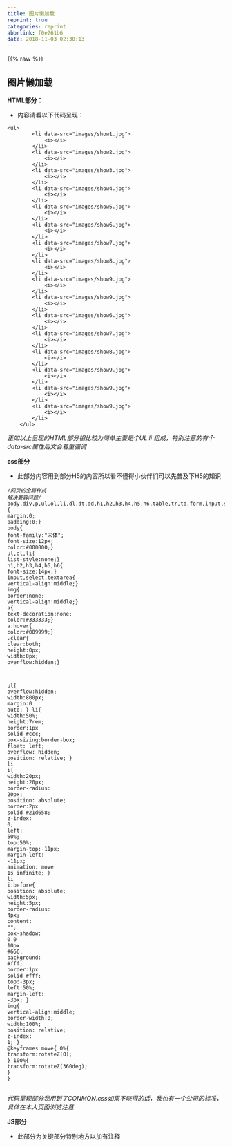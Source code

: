 ```yaml
---
title: 图片懒加载
reprint: true
categories: reprint
abbrlink: f0e261b6
date: 2018-11-03 02:30:13
---
```


{{% raw %}}
<h2 id="articleHeader0">&#x56FE;&#x7247;&#x61D2;&#x52A0;&#x8F7D;</h2><p><strong>HTML&#x90E8;&#x5206;&#xFF1A;</strong></p><ul><li>&#x5185;&#x5BB9;&#x8BF7;&#x770B;&#x4EE5;&#x4E0B;&#x4EE3;&#x7801;&#x5448;&#x73B0;&#xFF1A;</li></ul><div class="widget-codetool" style="display:none"><div class="widget-codetool--inner"><span class="selectCode code-tool" data-toggle="tooltip" data-placement="top" title="" data-original-title="&#x5168;&#x9009;"></span> <span type="button" class="copyCode code-tool" data-toggle="tooltip" data-placement="top" data-clipboard-text="&lt;ul&gt;
        &lt;li data-src=&quot;images/show1.jpg&quot;&gt;
            &lt;i&gt;&lt;/i&gt;
        &lt;/li&gt;
        &lt;li data-src=&quot;images/show2.jpg&quot;&gt;
            &lt;i&gt;&lt;/i&gt;
        &lt;/li&gt;
        &lt;li data-src=&quot;images/show3.jpg&quot;&gt;
            &lt;i&gt;&lt;/i&gt;
        &lt;/li&gt;
        &lt;li data-src=&quot;images/show4.jpg&quot;&gt;
            &lt;i&gt;&lt;/i&gt;
        &lt;/li&gt;
        &lt;li data-src=&quot;images/show5.jpg&quot;&gt;
            &lt;i&gt;&lt;/i&gt;
        &lt;/li&gt;
        &lt;li data-src=&quot;images/show6.jpg&quot;&gt;
            &lt;i&gt;&lt;/i&gt;
        &lt;/li&gt;
        &lt;li data-src=&quot;images/show7.jpg&quot;&gt;
            &lt;i&gt;&lt;/i&gt;
        &lt;/li&gt;
        &lt;li data-src=&quot;images/show8.jpg&quot;&gt;
            &lt;i&gt;&lt;/i&gt;
        &lt;/li&gt;
        &lt;li data-src=&quot;images/show9.jpg&quot;&gt;
            &lt;i&gt;&lt;/i&gt;
        &lt;/li&gt;
        &lt;li data-src=&quot;images/show9.jpg&quot;&gt;
            &lt;i&gt;&lt;/i&gt;
        &lt;/li&gt;
        &lt;li data-src=&quot;images/show6.jpg&quot;&gt;
            &lt;i&gt;&lt;/i&gt;
        &lt;/li&gt;
        &lt;li data-src=&quot;images/show7.jpg&quot;&gt;
            &lt;i&gt;&lt;/i&gt;
        &lt;/li&gt;
        &lt;li data-src=&quot;images/show8.jpg&quot;&gt;
            &lt;i&gt;&lt;/i&gt;
        &lt;/li&gt;
        &lt;li data-src=&quot;images/show9.jpg&quot;&gt;
            &lt;i&gt;&lt;/i&gt;
        &lt;/li&gt;
        &lt;li data-src=&quot;images/show9.jpg&quot;&gt;
            &lt;i&gt;&lt;/i&gt;
        &lt;/li&gt;
        &lt;li data-src=&quot;images/show9.jpg&quot;&gt;
            &lt;i&gt;&lt;/i&gt;
        &lt;/li&gt;
    &lt;/ul&gt;" title="" data-original-title="&#x590D;&#x5236;"></span> <span type="button" class="saveToNote code-tool" data-toggle="tooltip" data-placement="top" title="" data-original-title="&#x653E;&#x8FDB;&#x7B14;&#x8BB0;"></span></div></div><pre class="hljs xml"><code><span class="hljs-tag">&lt;<span class="hljs-name">ul</span>&gt;</span>
        <span class="hljs-tag">&lt;<span class="hljs-name">li</span> <span class="hljs-attr">data-src</span>=<span class="hljs-string">&quot;images/show1.jpg&quot;</span>&gt;</span>
            <span class="hljs-tag">&lt;<span class="hljs-name">i</span>&gt;</span><span class="hljs-tag">&lt;/<span class="hljs-name">i</span>&gt;</span>
        <span class="hljs-tag">&lt;/<span class="hljs-name">li</span>&gt;</span>
        <span class="hljs-tag">&lt;<span class="hljs-name">li</span> <span class="hljs-attr">data-src</span>=<span class="hljs-string">&quot;images/show2.jpg&quot;</span>&gt;</span>
            <span class="hljs-tag">&lt;<span class="hljs-name">i</span>&gt;</span><span class="hljs-tag">&lt;/<span class="hljs-name">i</span>&gt;</span>
        <span class="hljs-tag">&lt;/<span class="hljs-name">li</span>&gt;</span>
        <span class="hljs-tag">&lt;<span class="hljs-name">li</span> <span class="hljs-attr">data-src</span>=<span class="hljs-string">&quot;images/show3.jpg&quot;</span>&gt;</span>
            <span class="hljs-tag">&lt;<span class="hljs-name">i</span>&gt;</span><span class="hljs-tag">&lt;/<span class="hljs-name">i</span>&gt;</span>
        <span class="hljs-tag">&lt;/<span class="hljs-name">li</span>&gt;</span>
        <span class="hljs-tag">&lt;<span class="hljs-name">li</span> <span class="hljs-attr">data-src</span>=<span class="hljs-string">&quot;images/show4.jpg&quot;</span>&gt;</span>
            <span class="hljs-tag">&lt;<span class="hljs-name">i</span>&gt;</span><span class="hljs-tag">&lt;/<span class="hljs-name">i</span>&gt;</span>
        <span class="hljs-tag">&lt;/<span class="hljs-name">li</span>&gt;</span>
        <span class="hljs-tag">&lt;<span class="hljs-name">li</span> <span class="hljs-attr">data-src</span>=<span class="hljs-string">&quot;images/show5.jpg&quot;</span>&gt;</span>
            <span class="hljs-tag">&lt;<span class="hljs-name">i</span>&gt;</span><span class="hljs-tag">&lt;/<span class="hljs-name">i</span>&gt;</span>
        <span class="hljs-tag">&lt;/<span class="hljs-name">li</span>&gt;</span>
        <span class="hljs-tag">&lt;<span class="hljs-name">li</span> <span class="hljs-attr">data-src</span>=<span class="hljs-string">&quot;images/show6.jpg&quot;</span>&gt;</span>
            <span class="hljs-tag">&lt;<span class="hljs-name">i</span>&gt;</span><span class="hljs-tag">&lt;/<span class="hljs-name">i</span>&gt;</span>
        <span class="hljs-tag">&lt;/<span class="hljs-name">li</span>&gt;</span>
        <span class="hljs-tag">&lt;<span class="hljs-name">li</span> <span class="hljs-attr">data-src</span>=<span class="hljs-string">&quot;images/show7.jpg&quot;</span>&gt;</span>
            <span class="hljs-tag">&lt;<span class="hljs-name">i</span>&gt;</span><span class="hljs-tag">&lt;/<span class="hljs-name">i</span>&gt;</span>
        <span class="hljs-tag">&lt;/<span class="hljs-name">li</span>&gt;</span>
        <span class="hljs-tag">&lt;<span class="hljs-name">li</span> <span class="hljs-attr">data-src</span>=<span class="hljs-string">&quot;images/show8.jpg&quot;</span>&gt;</span>
            <span class="hljs-tag">&lt;<span class="hljs-name">i</span>&gt;</span><span class="hljs-tag">&lt;/<span class="hljs-name">i</span>&gt;</span>
        <span class="hljs-tag">&lt;/<span class="hljs-name">li</span>&gt;</span>
        <span class="hljs-tag">&lt;<span class="hljs-name">li</span> <span class="hljs-attr">data-src</span>=<span class="hljs-string">&quot;images/show9.jpg&quot;</span>&gt;</span>
            <span class="hljs-tag">&lt;<span class="hljs-name">i</span>&gt;</span><span class="hljs-tag">&lt;/<span class="hljs-name">i</span>&gt;</span>
        <span class="hljs-tag">&lt;/<span class="hljs-name">li</span>&gt;</span>
        <span class="hljs-tag">&lt;<span class="hljs-name">li</span> <span class="hljs-attr">data-src</span>=<span class="hljs-string">&quot;images/show9.jpg&quot;</span>&gt;</span>
            <span class="hljs-tag">&lt;<span class="hljs-name">i</span>&gt;</span><span class="hljs-tag">&lt;/<span class="hljs-name">i</span>&gt;</span>
        <span class="hljs-tag">&lt;/<span class="hljs-name">li</span>&gt;</span>
        <span class="hljs-tag">&lt;<span class="hljs-name">li</span> <span class="hljs-attr">data-src</span>=<span class="hljs-string">&quot;images/show6.jpg&quot;</span>&gt;</span>
            <span class="hljs-tag">&lt;<span class="hljs-name">i</span>&gt;</span><span class="hljs-tag">&lt;/<span class="hljs-name">i</span>&gt;</span>
        <span class="hljs-tag">&lt;/<span class="hljs-name">li</span>&gt;</span>
        <span class="hljs-tag">&lt;<span class="hljs-name">li</span> <span class="hljs-attr">data-src</span>=<span class="hljs-string">&quot;images/show7.jpg&quot;</span>&gt;</span>
            <span class="hljs-tag">&lt;<span class="hljs-name">i</span>&gt;</span><span class="hljs-tag">&lt;/<span class="hljs-name">i</span>&gt;</span>
        <span class="hljs-tag">&lt;/<span class="hljs-name">li</span>&gt;</span>
        <span class="hljs-tag">&lt;<span class="hljs-name">li</span> <span class="hljs-attr">data-src</span>=<span class="hljs-string">&quot;images/show8.jpg&quot;</span>&gt;</span>
            <span class="hljs-tag">&lt;<span class="hljs-name">i</span>&gt;</span><span class="hljs-tag">&lt;/<span class="hljs-name">i</span>&gt;</span>
        <span class="hljs-tag">&lt;/<span class="hljs-name">li</span>&gt;</span>
        <span class="hljs-tag">&lt;<span class="hljs-name">li</span> <span class="hljs-attr">data-src</span>=<span class="hljs-string">&quot;images/show9.jpg&quot;</span>&gt;</span>
            <span class="hljs-tag">&lt;<span class="hljs-name">i</span>&gt;</span><span class="hljs-tag">&lt;/<span class="hljs-name">i</span>&gt;</span>
        <span class="hljs-tag">&lt;/<span class="hljs-name">li</span>&gt;</span>
        <span class="hljs-tag">&lt;<span class="hljs-name">li</span> <span class="hljs-attr">data-src</span>=<span class="hljs-string">&quot;images/show9.jpg&quot;</span>&gt;</span>
            <span class="hljs-tag">&lt;<span class="hljs-name">i</span>&gt;</span><span class="hljs-tag">&lt;/<span class="hljs-name">i</span>&gt;</span>
        <span class="hljs-tag">&lt;/<span class="hljs-name">li</span>&gt;</span>
        <span class="hljs-tag">&lt;<span class="hljs-name">li</span> <span class="hljs-attr">data-src</span>=<span class="hljs-string">&quot;images/show9.jpg&quot;</span>&gt;</span>
            <span class="hljs-tag">&lt;<span class="hljs-name">i</span>&gt;</span><span class="hljs-tag">&lt;/<span class="hljs-name">i</span>&gt;</span>
        <span class="hljs-tag">&lt;/<span class="hljs-name">li</span>&gt;</span>
    <span class="hljs-tag">&lt;/<span class="hljs-name">ul</span>&gt;</span></code></pre><p><em>&#x6B63;&#x5982;&#x4EE5;&#x4E0A;&#x5448;&#x73B0;&#x7684;HTML&#x90E8;&#x5206;&#x76F8;&#x6BD4;&#x8F83;&#x4E3A;&#x7B80;&#x5355;&#x4E3B;&#x8981;&#x662F;&#x4E2A;UL li &#x7EC4;&#x6210;&#xFF0C;&#x7279;&#x522B;&#x6CE8;&#x610F;&#x7684;&#x6709;&#x4E2A;data-src&#x5C5E;&#x6027;&#x540E;&#x6587;&#x4F1A;&#x7740;&#x91CD;&#x5F3A;&#x8C03;</em></p><p><strong>css&#x90E8;&#x5206;</strong></p><ul><li>&#x6B64;&#x90E8;&#x5206;&#x5185;&#x5BB9;&#x7528;&#x5230;&#x90E8;&#x5206;H5&#x7684;&#x5185;&#x5BB9;&#x6240;&#x4EE5;&#x770B;&#x4E0D;&#x61C2;&#x5F97;&#x5C0F;&#x4F19;&#x4F34;&#x4EEC;&#x53EF;&#x4EE5;&#x5148;&#x666E;&#x53CA;&#x4E0B;H5&#x7684;&#x77E5;&#x8BC6;</li></ul><div class="widget-codetool" style="display:none"><div class="widget-codetool--inner"><span class="selectCode code-tool" data-toggle="tooltip" data-placement="top" title="" data-original-title="&#x5168;&#x9009;"></span> <span type="button" class="copyCode code-tool" data-toggle="tooltip" data-placement="top" data-clipboard-text="/*&#x7F51;&#x9875;&#x7684;&#x5168;&#x5C40;&#x6837;&#x5F0F; &#x89E3;&#x51B3;&#x517C;&#x5BB9;&#x95EE;&#x9898;*/
body,div,p,ul,ol,li,dl,dt,dd,h1,h2,h3,h4,h5,h6,table,tr,td,form,input,select,textarea,span,img,a,em,strong,*{ margin:0; padding:0;}
body{ font-family:&quot;&#x5B8B;&#x4F53;&quot;; font-size:12px; color:#000000;}
ul,ol,li{ list-style:none;}
h1,h2,h3,h4,h5,h6{ font-size:14px;}
input,select,textarea{ vertical-align:middle;}
img{ border:none; vertical-align:middle;}
a{ text-decoration:none; color:#333333;}
a:hover{ color:#009999;}
.clear{ clear:both; height:0px; width:0px; overflow:hidden;}


ul{
            overflow:hidden;
            width:800px;
            margin:0 auto;
        }
        li{
            width:50%;
            height:7rem;
            border:1px solid #ccc;
            box-sizing:border-box;
            float: left;
            overflow: hidden;
            position: relative;
        }
        li i{
            width:20px;
            height:20px;
            border-radius: 20px;
            position: absolute;
            border:2px solid #21d658;
            z-index: 0;
            left: 50%;
            top:50%;
            margin-top:-11px;
            margin-left: -11px;
            animation: move 1s infinite;
        }
        li i:before{
            position: absolute;
            width:5px;
            height:5px;
            border-radius: 4px;
            content: &quot;&quot;;
            box-shadow: 0 0 10px #666;
            background: #fff;
            border:1px solid #fff;
            top:-3px; 
            left:50%;
            margin-left: -3px;
        }
        img{
            vertical-align:middle;
            border-width:0;
            width:100%;
            position: relative;
            z-index: 1;
        }
        @keyframes move{
            0%{
                transform:rotateZ(0);
            }
            100%{
                transform:rotateZ(360deg);
            }
        }" title="" data-original-title="&#x590D;&#x5236;"></span> <span type="button" class="saveToNote code-tool" data-toggle="tooltip" data-placement="top" title="" data-original-title="&#x653E;&#x8FDB;&#x7B14;&#x8BB0;"></span></div></div><pre class="hljs css"><code><span class="hljs-comment">/*&#x7F51;&#x9875;&#x7684;&#x5168;&#x5C40;&#x6837;&#x5F0F; &#x89E3;&#x51B3;&#x517C;&#x5BB9;&#x95EE;&#x9898;*/</span>
<span class="hljs-selector-tag">body</span>,<span class="hljs-selector-tag">div</span>,<span class="hljs-selector-tag">p</span>,<span class="hljs-selector-tag">ul</span>,<span class="hljs-selector-tag">ol</span>,<span class="hljs-selector-tag">li</span>,<span class="hljs-selector-tag">dl</span>,<span class="hljs-selector-tag">dt</span>,<span class="hljs-selector-tag">dd</span>,<span class="hljs-selector-tag">h1</span>,<span class="hljs-selector-tag">h2</span>,<span class="hljs-selector-tag">h3</span>,<span class="hljs-selector-tag">h4</span>,<span class="hljs-selector-tag">h5</span>,<span class="hljs-selector-tag">h6</span>,<span class="hljs-selector-tag">table</span>,<span class="hljs-selector-tag">tr</span>,<span class="hljs-selector-tag">td</span>,<span class="hljs-selector-tag">form</span>,<span class="hljs-selector-tag">input</span>,<span class="hljs-selector-tag">select</span>,<span class="hljs-selector-tag">textarea</span>,<span class="hljs-selector-tag">span</span>,<span class="hljs-selector-tag">img</span>,<span class="hljs-selector-tag">a</span>,<span class="hljs-selector-tag">em</span>,<span class="hljs-selector-tag">strong</span>,*{ <span class="hljs-attribute">margin</span>:<span class="hljs-number">0</span>; <span class="hljs-attribute">padding</span>:<span class="hljs-number">0</span>;}
<span class="hljs-selector-tag">body</span>{ <span class="hljs-attribute">font-family</span>:<span class="hljs-string">&quot;&#x5B8B;&#x4F53;&quot;</span>; <span class="hljs-attribute">font-size</span>:<span class="hljs-number">12px</span>; <span class="hljs-attribute">color</span>:<span class="hljs-number">#000000</span>;}
<span class="hljs-selector-tag">ul</span>,<span class="hljs-selector-tag">ol</span>,<span class="hljs-selector-tag">li</span>{ <span class="hljs-attribute">list-style</span>:none;}
<span class="hljs-selector-tag">h1</span>,<span class="hljs-selector-tag">h2</span>,<span class="hljs-selector-tag">h3</span>,<span class="hljs-selector-tag">h4</span>,<span class="hljs-selector-tag">h5</span>,<span class="hljs-selector-tag">h6</span>{ <span class="hljs-attribute">font-size</span>:<span class="hljs-number">14px</span>;}
<span class="hljs-selector-tag">input</span>,<span class="hljs-selector-tag">select</span>,<span class="hljs-selector-tag">textarea</span>{ <span class="hljs-attribute">vertical-align</span>:middle;}
<span class="hljs-selector-tag">img</span>{ <span class="hljs-attribute">border</span>:none; <span class="hljs-attribute">vertical-align</span>:middle;}
<span class="hljs-selector-tag">a</span>{ <span class="hljs-attribute">text-decoration</span>:none; <span class="hljs-attribute">color</span>:<span class="hljs-number">#333333</span>;}
<span class="hljs-selector-tag">a</span><span class="hljs-selector-pseudo">:hover</span>{ <span class="hljs-attribute">color</span>:<span class="hljs-number">#009999</span>;}
<span class="hljs-selector-class">.clear</span>{ <span class="hljs-attribute">clear</span>:both; <span class="hljs-attribute">height</span>:<span class="hljs-number">0px</span>; <span class="hljs-attribute">width</span>:<span class="hljs-number">0px</span>; <span class="hljs-attribute">overflow</span>:hidden;}


<span class="hljs-selector-tag">ul</span>{
            <span class="hljs-attribute">overflow</span>:hidden;
            <span class="hljs-attribute">width</span>:<span class="hljs-number">800px</span>;
            <span class="hljs-attribute">margin</span>:<span class="hljs-number">0</span> auto;
        }
        <span class="hljs-selector-tag">li</span>{
            <span class="hljs-attribute">width</span>:<span class="hljs-number">50%</span>;
            <span class="hljs-attribute">height</span>:<span class="hljs-number">7rem</span>;
            <span class="hljs-attribute">border</span>:<span class="hljs-number">1px</span> solid <span class="hljs-number">#ccc</span>;
            <span class="hljs-attribute">box-sizing</span>:border-box;
            <span class="hljs-attribute">float</span>: left;
            <span class="hljs-attribute">overflow</span>: hidden;
            <span class="hljs-attribute">position</span>: relative;
        }
        <span class="hljs-selector-tag">li</span> <span class="hljs-selector-tag">i</span>{
            <span class="hljs-attribute">width</span>:<span class="hljs-number">20px</span>;
            <span class="hljs-attribute">height</span>:<span class="hljs-number">20px</span>;
            <span class="hljs-attribute">border-radius</span>: <span class="hljs-number">20px</span>;
            <span class="hljs-attribute">position</span>: absolute;
            <span class="hljs-attribute">border</span>:<span class="hljs-number">2px</span> solid <span class="hljs-number">#21d658</span>;
            <span class="hljs-attribute">z-index</span>: <span class="hljs-number">0</span>;
            <span class="hljs-attribute">left</span>: <span class="hljs-number">50%</span>;
            <span class="hljs-attribute">top</span>:<span class="hljs-number">50%</span>;
            <span class="hljs-attribute">margin-top</span>:-<span class="hljs-number">11px</span>;
            <span class="hljs-attribute">margin-left</span>: -<span class="hljs-number">11px</span>;
            <span class="hljs-attribute">animation</span>: move <span class="hljs-number">1s</span> infinite;
        }
        <span class="hljs-selector-tag">li</span> <span class="hljs-selector-tag">i</span><span class="hljs-selector-pseudo">:before</span>{
            <span class="hljs-attribute">position</span>: absolute;
            <span class="hljs-attribute">width</span>:<span class="hljs-number">5px</span>;
            <span class="hljs-attribute">height</span>:<span class="hljs-number">5px</span>;
            <span class="hljs-attribute">border-radius</span>: <span class="hljs-number">4px</span>;
            <span class="hljs-attribute">content</span>: <span class="hljs-string">&quot;&quot;</span>;
            <span class="hljs-attribute">box-shadow</span>: <span class="hljs-number">0</span> <span class="hljs-number">0</span> <span class="hljs-number">10px</span> <span class="hljs-number">#666</span>;
            <span class="hljs-attribute">background</span>: <span class="hljs-number">#fff</span>;
            <span class="hljs-attribute">border</span>:<span class="hljs-number">1px</span> solid <span class="hljs-number">#fff</span>;
            <span class="hljs-attribute">top</span>:-<span class="hljs-number">3px</span>; 
            <span class="hljs-attribute">left</span>:<span class="hljs-number">50%</span>;
            <span class="hljs-attribute">margin-left</span>: -<span class="hljs-number">3px</span>;
        }
        <span class="hljs-selector-tag">img</span>{
            <span class="hljs-attribute">vertical-align</span>:middle;
            <span class="hljs-attribute">border-width</span>:<span class="hljs-number">0</span>;
            <span class="hljs-attribute">width</span>:<span class="hljs-number">100%</span>;
            <span class="hljs-attribute">position</span>: relative;
            <span class="hljs-attribute">z-index</span>: <span class="hljs-number">1</span>;
        }
        @<span class="hljs-keyword">keyframes</span> move{
            0%{
                <span class="hljs-attribute">transform</span>:<span class="hljs-built_in">rotateZ</span>(0);
            }
            100%{
                <span class="hljs-attribute">transform</span>:<span class="hljs-built_in">rotateZ</span>(360deg);
            }
        }</code></pre><p><em>&#x4EE3;&#x7801;&#x5448;&#x73B0;&#x90E8;&#x5206;&#x6211;&#x7528;&#x5230;&#x4E86;CONMON.css&#x5982;&#x679C;&#x4E0D;&#x6653;&#x5F97;&#x7684;&#x8BDD;&#xFF0C;&#x6211;&#x4E5F;&#x6709;&#x4E00;&#x4E2A;&#x516C;&#x53F8;&#x7684;&#x6807;&#x51C6;&#xFF0C;&#x5177;&#x4F53;&#x5728;&#x672C;&#x4EBA;&#x9875;&#x9762;&#x6D4F;&#x89C8;&#x6CE8;&#x610F;</em></p><p><strong>JS&#x90E8;&#x5206;</strong></p><ul><li>&#x6B64;&#x90E8;&#x5206;&#x4E3A;&#x5173;&#x952E;&#x90E8;&#x5206;&#x7279;&#x522B;&#x5730;&#x65B9;&#x4EE5;&#x52A0;&#x6709;&#x6CE8;&#x91CA;</li></ul><div class="widget-codetool" style="display:none"><div class="widget-codetool--inner"><span class="selectCode code-tool" data-toggle="tooltip" data-placement="top" title="" data-original-title="&#x5168;&#x9009;"></span> <span type="button" class="copyCode code-tool" data-toggle="tooltip" data-placement="top" data-clipboard-text="&lt;script&gt;
    //&#x83B7;&#x53D6;DOM&#x4E2D;&#x5143;&#x7D20;
    var ULL = document.getElementsByTagName(&quot;ul&quot;)[0],
        ULI = ULL.getElementsByTagName(&quot;li&quot;);

       //&#x521B;&#x5EFA;&#x56FE;&#x7247;&#x90E8;&#x5206;
     function Img(option){

          var src = &quot;&quot;;

          if (option.dataset.src) {
              src = option.dataset.src;
          }else{
              src = option.getAttribute(&quot;src&quot;);
          }

          if (option.children.length&lt;=1) {
              var img = document.createElement(&quot;img&quot;);
              img.src = src;
              option.appendChild(img);
          }


     }
         //&#x7B97;&#x51FA;&#x504F;&#x79FB;&#x91CF;
     function Top(obj){
          var result = 0;
          //&#x6B64;&#x5904;&#x662F;&#x4E00;&#x4E2A;&#x5FAA;&#x73AF;
          while(obj){
              result += obj.offsetTop;
              obj = obj.offsetParent;
          }

          return result;
     }

     //&#x7ED1;&#x5B9A;&#x6EDA;&#x8F6E;&#x4E8B;&#x4EF6;
     window.onscroll=function(){

         var ViewH = document.documentElement.clientHeight || document.body.clientHeight,
             top = document.documentElement.scrollTop || document.body.scrollTop,
             ViewTop = ViewH + top;
      for(var i = 0 ; i &lt; ULI.length ; i++){
              //&#x7531;&#x4E8E;&#x8D85;&#x65F6;&#x8C03;&#x7528;&#x6700;&#x540E;&#x6267;&#x884C;&#xFF0C;&#x6240;&#x4EE5;&#x8981;&#x4FDD;&#x7559;this&#x6307;&#x9488;&#x5B8C;&#x6210;this&#x7684;&#x66FF;&#x4EE3;
              //&#x5224;&#x65AD;&#x5F53;&#x524D;&#x6ED1;&#x52A8;&#x7684;&#x9AD8;&#x5EA6;&#x5927;&#x4E8E;&#x6BCF;&#x4E00;&#x4E2A;&#x5143;&#x7D20;&#x7684;&#x9AD8;&#x5EA6;&#x5B8C;&#x6210;&#x4EFB;&#x52A1;
              if (Top(ULI[i])&lt;ViewTop) {

                  //&#x8C03;&#x7528;&#x51FD;&#x6570;&#x5B8C;&#x6210;&#x4EFB;&#x52A1; &#x6B64;&#x65F6;&#x53EF;&#x4EE5;&#x4FDD;&#x7559;I
                  FN(ULI[i])
                  
                  // setTimeout(, delay[, lang])
              }


      }
         //&#x5F15;&#x5165;&#x4E00;&#x4E2A;&#x8D85;&#x65F6;&#x8C03;&#x7528;
      function FN(OBJ){
           setTimeout(function(){
               Img(OBJ);
           },1000)
      }

     }
     //&#x7ED1;&#x5B9A;onLOAd&#x4E8B;&#x4EF6;
     window.onload=function(){
          window.onscroll();
     }



    &lt;/script&gt;" title="" data-original-title="&#x590D;&#x5236;"></span> <span type="button" class="saveToNote code-tool" data-toggle="tooltip" data-placement="top" title="" data-original-title="&#x653E;&#x8FDB;&#x7B14;&#x8BB0;"></span></div></div><pre class="hljs xml"><code><span class="hljs-tag">&lt;<span class="hljs-name">script</span>&gt;</span><span class="javascript">
    <span class="hljs-comment">//&#x83B7;&#x53D6;DOM&#x4E2D;&#x5143;&#x7D20;</span>
    <span class="hljs-keyword">var</span> ULL = <span class="hljs-built_in">document</span>.getElementsByTagName(<span class="hljs-string">&quot;ul&quot;</span>)[<span class="hljs-number">0</span>],
        ULI = ULL.getElementsByTagName(<span class="hljs-string">&quot;li&quot;</span>);

       <span class="hljs-comment">//&#x521B;&#x5EFA;&#x56FE;&#x7247;&#x90E8;&#x5206;</span>
     <span class="hljs-function"><span class="hljs-keyword">function</span> <span class="hljs-title">Img</span>(<span class="hljs-params">option</span>)</span>{

          <span class="hljs-keyword">var</span> src = <span class="hljs-string">&quot;&quot;</span>;

          <span class="hljs-keyword">if</span> (option.dataset.src) {
              src = option.dataset.src;
          }<span class="hljs-keyword">else</span>{
              src = option.getAttribute(<span class="hljs-string">&quot;src&quot;</span>);
          }

          <span class="hljs-keyword">if</span> (option.children.length&lt;=<span class="hljs-number">1</span>) {
              <span class="hljs-keyword">var</span> img = <span class="hljs-built_in">document</span>.createElement(<span class="hljs-string">&quot;img&quot;</span>);
              img.src = src;
              option.appendChild(img);
          }


     }
         <span class="hljs-comment">//&#x7B97;&#x51FA;&#x504F;&#x79FB;&#x91CF;</span>
     <span class="hljs-function"><span class="hljs-keyword">function</span> <span class="hljs-title">Top</span>(<span class="hljs-params">obj</span>)</span>{
          <span class="hljs-keyword">var</span> result = <span class="hljs-number">0</span>;
          <span class="hljs-comment">//&#x6B64;&#x5904;&#x662F;&#x4E00;&#x4E2A;&#x5FAA;&#x73AF;</span>
          <span class="hljs-keyword">while</span>(obj){
              result += obj.offsetTop;
              obj = obj.offsetParent;
          }

          <span class="hljs-keyword">return</span> result;
     }

     <span class="hljs-comment">//&#x7ED1;&#x5B9A;&#x6EDA;&#x8F6E;&#x4E8B;&#x4EF6;</span>
     <span class="hljs-built_in">window</span>.onscroll=<span class="hljs-function"><span class="hljs-keyword">function</span>(<span class="hljs-params"></span>)</span>{

         <span class="hljs-keyword">var</span> ViewH = <span class="hljs-built_in">document</span>.documentElement.clientHeight || <span class="hljs-built_in">document</span>.body.clientHeight,
             top = <span class="hljs-built_in">document</span>.documentElement.scrollTop || <span class="hljs-built_in">document</span>.body.scrollTop,
             ViewTop = ViewH + top;
      <span class="hljs-keyword">for</span>(<span class="hljs-keyword">var</span> i = <span class="hljs-number">0</span> ; i &lt; ULI.length ; i++){
              <span class="hljs-comment">//&#x7531;&#x4E8E;&#x8D85;&#x65F6;&#x8C03;&#x7528;&#x6700;&#x540E;&#x6267;&#x884C;&#xFF0C;&#x6240;&#x4EE5;&#x8981;&#x4FDD;&#x7559;this&#x6307;&#x9488;&#x5B8C;&#x6210;this&#x7684;&#x66FF;&#x4EE3;</span>
              <span class="hljs-comment">//&#x5224;&#x65AD;&#x5F53;&#x524D;&#x6ED1;&#x52A8;&#x7684;&#x9AD8;&#x5EA6;&#x5927;&#x4E8E;&#x6BCF;&#x4E00;&#x4E2A;&#x5143;&#x7D20;&#x7684;&#x9AD8;&#x5EA6;&#x5B8C;&#x6210;&#x4EFB;&#x52A1;</span>
              <span class="hljs-keyword">if</span> (Top(ULI[i])&lt;ViewTop) {

                  <span class="hljs-comment">//&#x8C03;&#x7528;&#x51FD;&#x6570;&#x5B8C;&#x6210;&#x4EFB;&#x52A1; &#x6B64;&#x65F6;&#x53EF;&#x4EE5;&#x4FDD;&#x7559;I</span>
                  FN(ULI[i])
                  
                  <span class="hljs-comment">// setTimeout(, delay[, lang])</span>
              }


      }
         <span class="hljs-comment">//&#x5F15;&#x5165;&#x4E00;&#x4E2A;&#x8D85;&#x65F6;&#x8C03;&#x7528;</span>
      <span class="hljs-function"><span class="hljs-keyword">function</span> <span class="hljs-title">FN</span>(<span class="hljs-params">OBJ</span>)</span>{
           setTimeout(<span class="hljs-function"><span class="hljs-keyword">function</span>(<span class="hljs-params"></span>)</span>{
               Img(OBJ);
           },<span class="hljs-number">1000</span>)
      }

     }
     <span class="hljs-comment">//&#x7ED1;&#x5B9A;onLOAd&#x4E8B;&#x4EF6;</span>
     <span class="hljs-built_in">window</span>.onload=<span class="hljs-function"><span class="hljs-keyword">function</span>(<span class="hljs-params"></span>)</span>{
          <span class="hljs-built_in">window</span>.onscroll();
     }



    </span><span class="hljs-tag">&lt;/<span class="hljs-name">script</span>&gt;</span></code></pre><p><strong>&#x5E0C;&#x671B;&#x5404;&#x4F4D;&#x811A;&#x672C;&#x4F19;&#x4F34;&#x4EEC;&#x80FD;&#x591F;&#x4E00;&#x8D77;&#x52AA;&#x529B;&#xFF01;&#xFF01;</strong></p>
{{% /raw %}}

# 版权声明
本文资源来源互联网，仅供学习研究使用，版权归该资源的合法拥有者所有，
本文仅用于学习、研究和交流目的。转载请注明出处、完整链接以及原作者。
原作者若认为本站侵犯了您的版权，请联系我们，我们会立即删除！

## 原文标题
图片懒加载

## 原文链接
[https://segmentfault.com/a/1190000016097797](https://segmentfault.com/a/1190000016097797)

